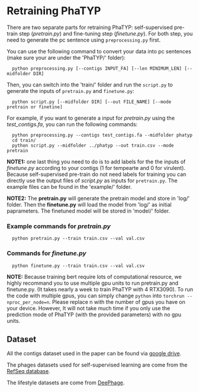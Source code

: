 # Retraining PhaTYP

There are two separate parts for retraining PhaTYP: self-supervised pre-train step (*pretrain.py*) and fine-tuning step (*finetune.py*). For both step, you need to generate the pc sentence using `preprocessing.py` first.

You can use the following command to convert your data into pc sentences (make sure your are under the 'PhaTYP/' folder):

      python preprocessing.py [--contigs INPUT_FA] [--len MINIMUM_LEN] [--midfolder DIR]

Then, you can switch into the 'train/' folder and run the `script.py` to generate the inputs of `pretrain.py` and `finetune.py`:

      python script.py [--midfolder DIR] [--out FILE_NAME] [--mode pretrain or finetine]


For example, if you want to generate a input for *pretrain.py* using the *test_contigs.fa*, you can run the following commands:

      python preprocessing.py --contigs test_contigs.fa --midfolder phatyp
      cd train/
      python script.py --midfolder ../phatyp --out train.csv --mode pretrain
 
**NOTE1:** one last thing you need to do is to add labels for the the inputs of *finetune.py* according to your contigs (1 for tempearte and 0 for virulent). Because self-supervised pre-train do not need labels for training you can directly use the output files of *script.py* as inputs for `pretrain.py`. The example files can be found in the 'example/' folder. 

**NOTE2:** The **pretrain.py** will generate the pretrain model and store in 'log/' folder. Then the **finetune.py** will load the model from 'log/' as initial paprameters. The finetuned model will be stored in 'model/' folder.
      
### Example commands for *pretrain.py*
      
      python pretrain.py --train train.csv --val val.csv
      
### Commands for *finetune.py*
      
      python finetune.py --train train.csv --val val.csv


**NOTE:** Because training bert require lots of computational resource, we highly recommand you to use multiple gpu units to run pretrain.py and finetune.py. (It takes nearly a week to train PhaTYP with 4 RTX3090). To run the code with multiple gpus, you can simply change `python` into `torchrun --nproc_per_node=n`. Please replace n with the number of gpus you have on your device. However, It will not take much time if you only use the prediction mode of PhaTYP (with the provided parameters) with no gpu units.


## Dataset
All the contigs dataset used in the paper can be found via [google drive](https://drive.google.com/file/d/100xUuwETTbNWpuWvUm5o-ENTOFcOFe6Z/view).

The phages datasets used for self-supervised learning are come from the [RefSeq database](https://www.ncbi.nlm.nih.gov/labs/virus/vssi/#/virus?SeqType_s=Nucleotide).

The lifestyle datasets are come from [DeePhage](https://academic.oup.com/gigascience/article/10/9/giab056/6366926?login=true).


